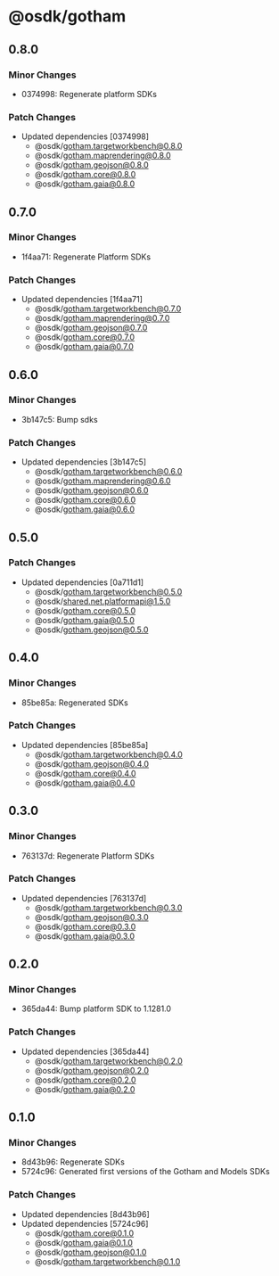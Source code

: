 # @osdk/gotham

## 0.8.0

### Minor Changes

- 0374998: Regenerate platform SDKs

### Patch Changes

- Updated dependencies [0374998]
  - @osdk/gotham.targetworkbench@0.8.0
  - @osdk/gotham.maprendering@0.8.0
  - @osdk/gotham.geojson@0.8.0
  - @osdk/gotham.core@0.8.0
  - @osdk/gotham.gaia@0.8.0

## 0.7.0

### Minor Changes

- 1f4aa71: Regenerate Platform SDKs

### Patch Changes

- Updated dependencies [1f4aa71]
  - @osdk/gotham.targetworkbench@0.7.0
  - @osdk/gotham.maprendering@0.7.0
  - @osdk/gotham.geojson@0.7.0
  - @osdk/gotham.core@0.7.0
  - @osdk/gotham.gaia@0.7.0

## 0.6.0

### Minor Changes

- 3b147c5: Bump sdks

### Patch Changes

- Updated dependencies [3b147c5]
  - @osdk/gotham.targetworkbench@0.6.0
  - @osdk/gotham.maprendering@0.6.0
  - @osdk/gotham.geojson@0.6.0
  - @osdk/gotham.core@0.6.0
  - @osdk/gotham.gaia@0.6.0

## 0.5.0

### Patch Changes

- Updated dependencies [0a711d1]
  - @osdk/gotham.targetworkbench@0.5.0
  - @osdk/shared.net.platformapi@1.5.0
  - @osdk/gotham.core@0.5.0
  - @osdk/gotham.gaia@0.5.0
  - @osdk/gotham.geojson@0.5.0

## 0.4.0

### Minor Changes

- 85be85a: Regenerated SDKs

### Patch Changes

- Updated dependencies [85be85a]
  - @osdk/gotham.targetworkbench@0.4.0
  - @osdk/gotham.geojson@0.4.0
  - @osdk/gotham.core@0.4.0
  - @osdk/gotham.gaia@0.4.0

## 0.3.0

### Minor Changes

- 763137d: Regenerate Platform SDKs

### Patch Changes

- Updated dependencies [763137d]
  - @osdk/gotham.targetworkbench@0.3.0
  - @osdk/gotham.geojson@0.3.0
  - @osdk/gotham.core@0.3.0
  - @osdk/gotham.gaia@0.3.0

## 0.2.0

### Minor Changes

- 365da44: Bump platform SDK to 1.1281.0

### Patch Changes

- Updated dependencies [365da44]
  - @osdk/gotham.targetworkbench@0.2.0
  - @osdk/gotham.geojson@0.2.0
  - @osdk/gotham.core@0.2.0
  - @osdk/gotham.gaia@0.2.0

## 0.1.0

### Minor Changes

- 8d43b96: Regenerate SDKs
- 5724c96: Generated first versions of the Gotham and Models SDKs

### Patch Changes

- Updated dependencies [8d43b96]
- Updated dependencies [5724c96]
  - @osdk/gotham.core@0.1.0
  - @osdk/gotham.gaia@0.1.0
  - @osdk/gotham.geojson@0.1.0
  - @osdk/gotham.targetworkbench@0.1.0
